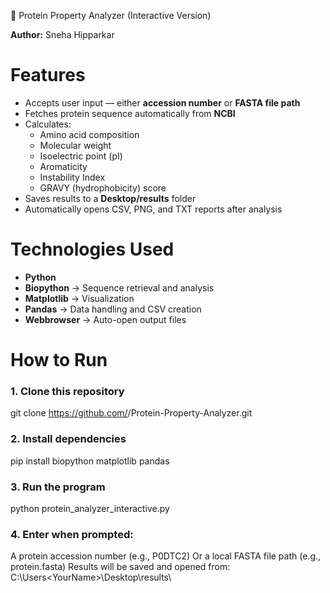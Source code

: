  🧬 Protein Property Analyzer (Interactive Version)

**Author:** Sneha Hipparkar  

#  Features
- Accepts user input — either **accession number** or **FASTA file path**  
- Fetches protein sequence automatically from **NCBI**  
- Calculates:
  - Amino acid composition  
  - Molecular weight  
  - Isoelectric point (pI)  
  - Aromaticity  
  - Instability Index  
  - GRAVY (hydrophobicity) score  
- Saves results to a **Desktop/results** folder  
- Automatically opens CSV, PNG, and TXT reports after analysis  
 # Technologies Used
- **Python**
- **Biopython** → Sequence retrieval and analysis  
- **Matplotlib** → Visualization  
- **Pandas** → Data handling and CSV creation  
- **Webbrowser** → Auto-open output files  
#  How to Run
### 1. Clone this repository
git clone https://github.com/<snehahipparkar>/Protein-Property-Analyzer.git
### 2. Install dependencies
pip install biopython matplotlib pandas
### 3. Run the program
python protein_analyzer_interactive.py
### 4. Enter when prompted:
A protein accession number (e.g., P0DTC2) Or a local FASTA file path (e.g., protein.fasta)
Results will be saved and opened from:
C:\Users\<YourName>\Desktop\results\

